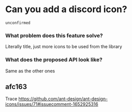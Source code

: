 # Can you add a discord icon?

`unconfirmed`

### What problem does this feature solve?

Literally title, just more icons to be used from the library

### What does the proposed API look like?

Same as the other ones

<!-- generated by ant-design-issue-helper. DO NOT REMOVE -->

## afc163

Trace https://github.com/ant-design/ant-design-icons/issues/71#issuecomment-1652925316
